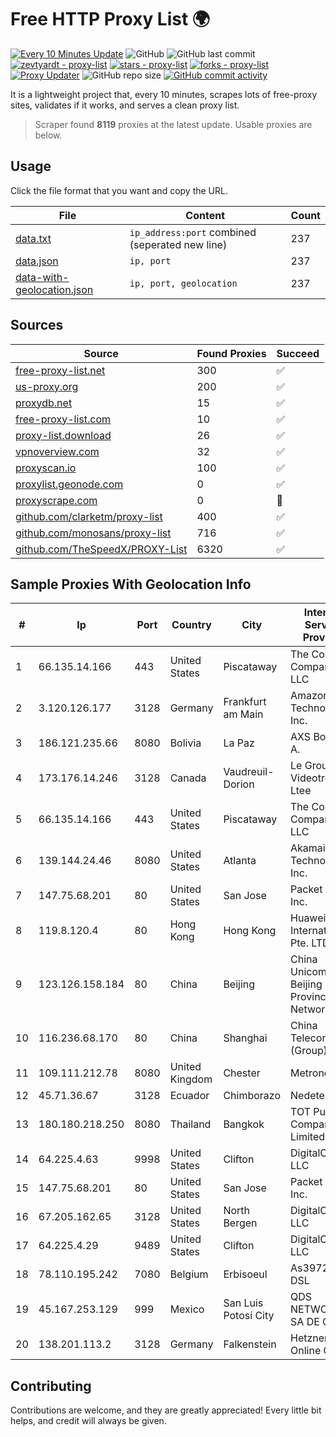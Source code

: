 
# Free HTTP Proxy List 🌍

[![Every 10 Minutes Update](https://github.com/mertguvencli/http-proxy-list/actions/workflows/main.yml/badge.svg?branch=main)](https://github.com/mertguvencli/http-proxy-list/actions/workflows/main.yml)
![GitHub](https://img.shields.io/github/license/mertguvencli/http-proxy-list)
![GitHub last commit](https://img.shields.io/github/last-commit/mertguvencli/http-proxy-list)
[![zevtyardt - proxy-list](https://img.shields.io/static/v1?label=zevtyardt&message=proxy-list&color=blue&logo=github)](https://github.com/zevtyardt/proxy-list "Go to GitHub repo")
[![stars - proxy-list](https://img.shields.io/github/stars/zevtyardt/proxy-list?style=social)](https://github.com/zevtyardt/proxy-list)
[![forks - proxy-list](https://img.shields.io/github/forks/zevtyardt/proxy-list?style=social)](https://github.com/zevtyardt/proxy-list)
[![Proxy Updater](https://github.com/zevtyardt/proxy-list/workflows/Proxy%20Updater/badge.svg)](https://github.com/zevtyardt/proxy-list/actions?query=workflow:"Proxy+Updater")
![GitHub repo size](https://img.shields.io/github/repo-size/zevtyardt/proxy-list)
[![GitHub commit activity](https://img.shields.io/github/commit-activity/m/zevtyardt/proxy-list?logo=commits)](https://github.com/zevtyardt/proxy-list/commits/main)

It is a lightweight project that, every 10 minutes, scrapes lots of free-proxy sites, validates if it works, and serves a clean proxy list.

> Scraper found **8119** proxies at the latest update. Usable proxies are below.

## Usage

Click the file format that you want and copy the URL.

|File|Content|Count|
|----|-------|-----|
|[data.txt](https://raw.githubusercontent.com/mertguvencli/http-proxy-list/main/proxy-list/data.txt)|`ip_address:port` combined (seperated new line)|237|
|[data.json](https://raw.githubusercontent.com/mertguvencli/http-proxy-list/main/proxy-list/data.json)|`ip, port`|237|
|[data-with-geolocation.json](https://raw.githubusercontent.com/mertguvencli/http-proxy-list/main/proxy-list/data-with-geolocation.json)|`ip, port, geolocation`|237|

## Sources

|Source|Found Proxies|Succeed|
|------|-------------|-------|
|[free-proxy-list.net](https://free-proxy-list.net)|300|✅|
|[us-proxy.org](https://www.us-proxy.org)|200|✅|
|[proxydb.net](http://proxydb.net)|15|✅|
|[free-proxy-list.com](https://free-proxy-list.com/?page=&port=&type%5B%5D=http&type%5B%5D=https&up_time=0&search=Search)|10|✅|
|[proxy-list.download](https://www.proxy-list.download/HTTP)|26|✅|
|[vpnoverview.com](https://vpnoverview.com/privacy/anonymous-browsing/free-proxy-servers)|32|✅|
|[proxyscan.io](https://www.proxyscan.io)|100|✅|
|[proxylist.geonode.com](https://proxylist.geonode.com/api/proxy-list?limit=300&page=1&sort_by=lastChecked&sort_type=desc&protocols=http,https)|0|✅|
|[proxyscrape.com](https://api.proxyscrape.com/v2/?request=displayproxies&protocol=http&timeout=10000&country=all&ssl=all&anonymity=all)|0|🚫|
|[github.com/clarketm/proxy-list](https://raw.githubusercontent.com/clarketm/proxy-list/master/proxy-list-raw.txt)|400|✅|
|[github.com/monosans/proxy-list](https://raw.githubusercontent.com/monosans/proxy-list/main/proxies/http.txt)|716|✅|
|[github.com/TheSpeedX/PROXY-List](https://raw.githubusercontent.com/TheSpeedX/PROXY-List/master/http.txt)|6320|✅|


## Sample Proxies With Geolocation Info

|#|Ip|Port|Country|City|Internet Service Provider|
|-|--|----|-------|----|-------------------------|
|1|66.135.14.166|443|United States|Piscataway|The Constant Company, LLC|
|2|3.120.126.177|3128|Germany|Frankfurt am Main|Amazon Technologies Inc.|
|3|186.121.235.66|8080|Bolivia|La Paz|AXS Bolivia S. A.|
|4|173.176.14.246|3128|Canada|Vaudreuil-Dorion|Le Groupe Videotron Ltee|
|5|66.135.14.166|443|United States|Piscataway|The Constant Company, LLC|
|6|139.144.24.46|8080|United States|Atlanta|Akamai Technologies, Inc.|
|7|147.75.68.201|80|United States|San Jose|Packet Host, Inc.|
|8|119.8.120.4|80|Hong Kong|Hong Kong|Huawei International Pte. LTD|
|9|123.126.158.184|80|China|Beijing|China Unicom Beijing Province Network|
|10|116.236.68.170|80|China|Shanghai|China Telecom (Group)|
|11|109.111.212.78|8080|United Kingdom|Chester|Metronet|
|12|45.71.36.67|3128|Ecuador|Chimborazo|Nedetel S.A.|
|13|180.180.218.250|8080|Thailand|Bangkok|TOT Public Company Limited|
|14|64.225.4.63|9998|United States|Clifton|DigitalOcean, LLC|
|15|147.75.68.201|80|United States|San Jose|Packet Host, Inc.|
|16|67.205.162.65|3128|United States|North Bergen|DigitalOcean, LLC|
|17|64.225.4.29|9489|United States|Clifton|DigitalOcean, LLC|
|18|78.110.195.242|7080|Belgium|Erbisoeul|As39721 - DSL|
|19|45.167.253.129|999|Mexico|San Luis Potosí City|QDS NETWORKS SA DE CV|
|20|138.201.113.2|3128|Germany|Falkenstein|Hetzner Online GmbH|



## Contributing

Contributions are welcome, and they are greatly appreciated! Every
little bit helps, and credit will always be given.

